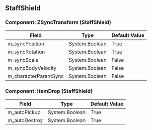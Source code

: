 ## StaffShield

### Component: ZSyncTransform (StaffShield)

|Field|Type|Default Value|
|-----|----|-------------|
|m_syncPosition|System.Boolean|True|
|m_syncRotation|System.Boolean|True|
|m_syncScale|System.Boolean|False|
|m_syncBodyVelocity|System.Boolean|False|
|m_characterParentSync|System.Boolean|False|

### Component: ItemDrop (StaffShield)

|Field|Type|Default Value|
|-----|----|-------------|
|m_autoPickup|System.Boolean|True|
|m_autoDestroy|System.Boolean|True|

